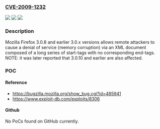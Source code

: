 ### [CVE-2009-1232](https://cve.mitre.org/cgi-bin/cvename.cgi?name=CVE-2009-1232)
![](https://img.shields.io/static/v1?label=Product&message=n%2Fa&color=blue)
![](https://img.shields.io/static/v1?label=Version&message=n%2Fa&color=blue)
![](https://img.shields.io/static/v1?label=Vulnerability&message=n%2Fa&color=brighgreen)

### Description

Mozilla Firefox 3.0.8 and earlier 3.0.x versions allows remote attackers to cause a denial of service (memory corruption) via an XML document composed of a long series of start-tags with no corresponding end-tags. NOTE: it was later reported that 3.0.10 and earlier are also affected.

### POC

#### Reference
- https://bugzilla.mozilla.org/show_bug.cgi?id=485941
- https://www.exploit-db.com/exploits/8306

#### Github
No PoCs found on GitHub currently.


